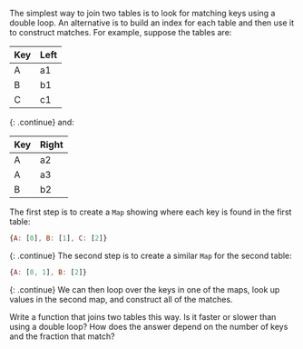 The simplest way to <span g="join">join</span> two tables is
to look for matching keys using a double loop.
An alternative is to build an <span g="index_database">index</span> for each table
and then use it to construct matches.
For example, suppose the tables are:

<div class="latex" command="\vspace{\baselineskip}"/>

| Key | Left |
| --- | ---- |
| A   | a1   |
| B   | b1   |
| C   | c1   |

<div class="latex" command="\vspace{\baselineskip}"/>

{: .continue}
and:

<div class="latex" command="\vspace{\baselineskip}"/>

| Key | Right |
| --- | ----- |
| A   | a2    |
| A   | a3    |
| B   | b2    |

<div class="latex" command="\vspace{\baselineskip}"/>

The first step is to create a `Map` showing where each key is found in the first table:

```js
{A: [0], B: [1], C: [2]}
```

{: .continue}
The second step is to create a similar `Map` for the second table:

```js
{A: [0, 1], B: [2]}
```

{: .continue}
We can then loop over the keys in one of the maps,
look up values in the second map,
and construct all of the matches.

Write a function that joins two tables this way.
Is it faster or slower than using a double loop?
How does the answer depend on the number of keys and the fraction that match?
